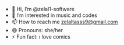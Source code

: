 - 👋 Hi, I’m @zelal1-software
- 👀 I’m interested in music and codes
- 📫 How to reach me zelaltasss9@gmail.com 
- 😄 Pronouns: she/her
- ⚡ Fun fact: ı love comics
<!---
zelal1-software/zelal1-software is a ✨ special ✨ repository because its `README.md` (this file) appears on your GitHub profile.
You can click the Preview link to take a look at your changes.
--->

